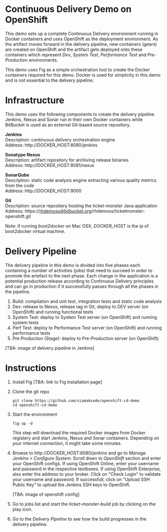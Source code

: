 Continuous Delivery Demo on OpenShift
=================

This demo sets up a complete Continuous Delivery environment running in Docker containers and uses OpenShift as the deployment environment. As the artifact moves forward in the delivery pipeline, new containers (gears) are created on OpenShift and the artifact gets deployed onto these containers which represent _Dev_, _System Test_, _Performance Test_ and _Pre-Production_ environments. 

This demo uses Fig as a simple orchestration tool to create the Docker containers required for this demo. Docker is used for simplicity in this demo and is not essential to the delivery pipeline.

Infrastructure
======
This demo uses the following components to create the delivery pipeline. Jenkins, Nexus and Sonar run in their own Docker containers while BitBucket is used as an external Git-based source repository.

**Jenkins**  
Description: continuous delivery orchestration engine  
Address: http://DOCKER_HOST:8080/jenkins

**Sonatype Nexus**  
Description: artifact repository for archiving release binaries  
Address: http://DOCKER_HOST:8081/nexus  

**SonarQube**  
Description: static code analysis engine extracting various quality metrics from the code  
Address: http://DOCKER_HOST:9000  

**Git**  
Description: source repository hosting the ticket-monster Java application  
Address: https://rhdemoss@bitbucket.org/rhdemoss/ticketmonster-openshift.git  

Note: if running _boot2docker_ on Mac OSX, _DOCKER_HOST_ is the ip of boot2docker virtual machine. 



Delivery Pipeline
=================
The delivery pipeline in this demo is divided into five phases each containing a number of activities (jobs) that need to succeed in order to promote the artefact to the next phase. Each change in the application is a potential production release according to Continuous Delivery principles and can go in production if it successfully passes through all the phases in the pipeline.

1. Build: compilation and unit test, integration tests and static code analysis
2. Dev: release to Nexus, release tag in Git, deploy to DEV server (on OpenShift) and running functional tests
3. System Test: deploy to System Test server (on OpenShift) and running system tests
4. Perf Test: deploy to Performance Test server (on OpenShift) and running performance tests
5. Pre Production (Stage): deploy to Pre-Production server (on OpenShift)

[TBA: image of delivery pipeline in Jenkins]

Instructions
============
1. Install Fig
[TBA: link to Fig installation page]

2. Clone the git repo

   ```
   git clone https://github.com/siamaksade/openshift-cd-demo
   cd openshift-cd-demo
   ```

3. Start the environment
   ```
   fig up -d
   ```
   This step will download the required Docker images from Docker registery and start Jenkins, Nexus and Sonar containers. Depending on your internet connection, it might take some minutes.

4. Browse to http://DOCKER_HOST:8080/jenkins and go to _Manage Jenkins > Configure System_. Scroll down to _OpenShift_ section and enter your OpenShift configs. If using OpenShift Online, enter your username and password in the respective textboxes. If using OpenShift Enterprise, also enter the address to your broker. Click on "Check Login" to validate your username and password. If successfull, click on "Upload SSH Public Key" to upload the Jenkins SSH keys to OpenShift.

   [TBA: image of openshift config]

5. Go to jobs list and start the _ticket-monster-build_ job by clicking on the play icon.

6. Go to the _Delivery Pipeline_ to see how the build progresses in the delivery pipeline.

